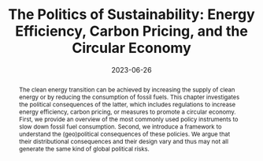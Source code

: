 ---
title: "The Politics of Sustainability: Energy Efficiency, Carbon Pricing, and the Circular Economy"
authors:
- Michaël Aklin
- admin
author_notes:
date: "2023-06-26"
doi: ""

# Publication type.
# Accepts a single type but formatted as a YAML list (for Hugo requirements).
# Enter a publication type from the CSL standard.
publication_types: ["chapter"]

# Publication name and optional abbreviated publication name.
publication:  "*Handbook on the Geopolitics of the Energy Transition*. Daniel Scholten (ed), Cheltenham: Edward Elgar"

abstract: The clean energy transition can be achieved by increasing the supply of clean energy or by reducing the consumption of fossil fuels. This chapter investigates the political consequences of the latter, which includes regulations to increase energy efficiency, carbon pricing, or measures to promote a circular economy. First, we provide an overview of the most commonly used policy instruments to slow down fossil fuel consumption. Second, we introduce a framework to understand the (geo)political consequences of these policies. We argue that their distributional consequences and their design vary and thus may not all generate the same kind of global political risks.

featured: false

# links:
# - name: ""
#   url: ""
url_pdf: https://www.e-elgar.com/shop/gbp/handbook-on-the-geopolitics-of-the-energy-transition-9781800370425.html
url_code: 
url_dataset: 
url_poster: ''
url_project: ''
url_slides: ''
url_source: ''
url_video: ''
---